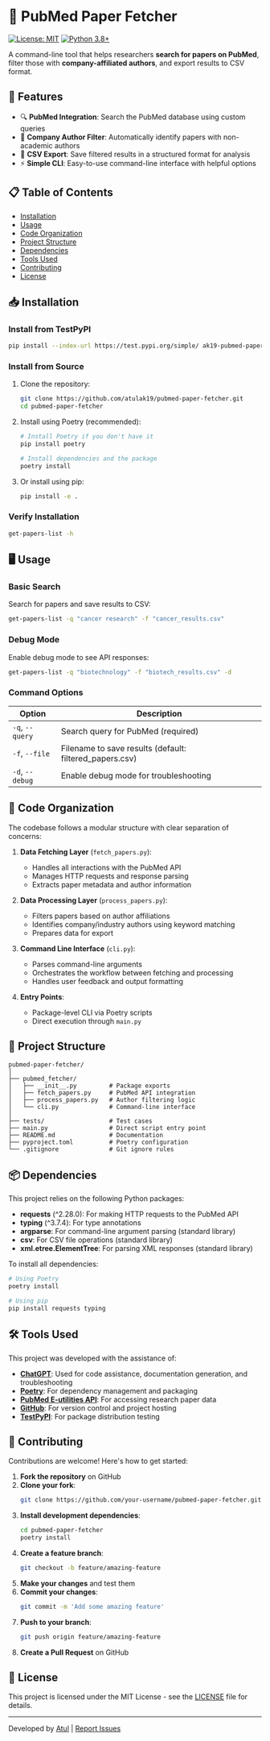 # 📄 PubMed Paper Fetcher

[![License: MIT](https://img.shields.io/badge/License-MIT-yellow.svg)](https://opensource.org/licenses/MIT)
[![Python 3.8+](https://img.shields.io/badge/python-3.8+-blue.svg)](https://www.python.org/downloads/)

A command-line tool that helps researchers **search for papers on PubMed**, filter those with **company-affiliated authors**, and export results to CSV format.

## 🚀 Features

- 🔍 **PubMed Integration**: Search the PubMed database using custom queries
- 🏢 **Company Author Filter**: Automatically identify papers with non-academic authors
- 💾 **CSV Export**: Save filtered results in a structured format for analysis
- ⚡ **Simple CLI**: Easy-to-use command-line interface with helpful options

## 📋 Table of Contents

- [Installation](#-installation)
- [Usage](#-usage)
- [Code Organization](#-code-organization)
- [Project Structure](#-project-structure)
- [Dependencies](#-dependencies)
- [Tools Used](#-tools-used)
- [Contributing](#-contributing)
- [License](#-license)

## 📥 Installation

### Install from TestPyPI

```bash
pip install --index-url https://test.pypi.org/simple/ ak19-pubmed-paper-fetcher
```

### Install from Source

1. Clone the repository:
   ```bash
   git clone https://github.com/atulak19/pubmed-paper-fetcher.git
   cd pubmed-paper-fetcher
   ```

2. Install using Poetry (recommended):
   ```bash
   # Install Poetry if you don't have it
   pip install poetry
   
   # Install dependencies and the package
   poetry install
   ```

3. Or install using pip:
   ```bash
   pip install -e .
   ```

### Verify Installation

```bash
get-papers-list -h
```

## 🖥️ Usage

### Basic Search

Search for papers and save results to CSV:

```bash
get-papers-list -q "cancer research" -f "cancer_results.csv"
```

### Debug Mode

Enable debug mode to see API responses:

```bash
get-papers-list -q "biotechnology" -f "biotech_results.csv" -d
```

### Command Options

| Option | Description |
|--------|-------------|
| `-q`, `--query` | Search query for PubMed (required) |
| `-f`, `--file` | Filename to save results (default: filtered_papers.csv) |
| `-d`, `--debug` | Enable debug mode for troubleshooting |

## 🧩 Code Organization

The codebase follows a modular structure with clear separation of concerns:

1. **Data Fetching Layer** (`fetch_papers.py`):
   - Handles all interactions with the PubMed API
   - Manages HTTP requests and response parsing
   - Extracts paper metadata and author information

2. **Data Processing Layer** (`process_papers.py`):
   - Filters papers based on author affiliations
   - Identifies company/industry authors using keyword matching
   - Prepares data for export

3. **Command Line Interface** (`cli.py`):
   - Parses command-line arguments
   - Orchestrates the workflow between fetching and processing
   - Handles user feedback and output formatting

4. **Entry Points**:
   - Package-level CLI via Poetry scripts
   - Direct execution through `main.py`

## 📁 Project Structure

```
pubmed-paper-fetcher/
│
├── pubmed_fetcher/
│   ├── __init__.py         # Package exports
│   ├── fetch_papers.py     # PubMed API integration
│   ├── process_papers.py   # Author filtering logic
│   └── cli.py              # Command-line interface
│
├── tests/                  # Test cases
├── main.py                 # Direct script entry point
├── README.md               # Documentation
├── pyproject.toml          # Poetry configuration
└── .gitignore              # Git ignore rules
```

## 📦 Dependencies

This project relies on the following Python packages:

- **requests** (^2.28.0): For making HTTP requests to the PubMed API
- **typing** (^3.7.4): For type annotations
- **argparse**: For command-line argument parsing (standard library)
- **csv**: For CSV file operations (standard library)
- **xml.etree.ElementTree**: For parsing XML responses (standard library)

To install all dependencies:

```bash
# Using Poetry
poetry install

# Using pip
pip install requests typing
```

## 🛠️ Tools Used

This project was developed with the assistance of:

- **[ChatGPT](https://chat.openai.com)**: Used for code assistance, documentation generation, and troubleshooting
- **[Poetry](https://python-poetry.org/)**: For dependency management and packaging
- **[PubMed E-utilities API](https://www.ncbi.nlm.nih.gov/books/NBK25500/)**: For accessing research paper data
- **[GitHub](https://github.com)**: For version control and project hosting
- **[TestPyPI](https://test.pypi.org)**: For package distribution testing

## 🤝 Contributing

Contributions are welcome! Here's how to get started:

1. **Fork the repository** on GitHub
2. **Clone your fork**:
   ```bash
   git clone https://github.com/your-username/pubmed-paper-fetcher.git
   ```
3. **Install development dependencies**:
   ```bash
   cd pubmed-paper-fetcher
   poetry install
   ```
4. **Create a feature branch**:
   ```bash
   git checkout -b feature/amazing-feature
   ```
5. **Make your changes** and test them
6. **Commit your changes**:
   ```bash
   git commit -m 'Add some amazing feature'
   ```
7. **Push to your branch**:
   ```bash
   git push origin feature/amazing-feature
   ```
8. **Create a Pull Request** on GitHub

## 📄 License

This project is licensed under the MIT License - see the [LICENSE](LICENSE) file for details.

---

Developed by [Atul](https://github.com/atulak19) | [Report Issues](https://github.com/atulak19/pubmed-paper-fetcher/issues)



